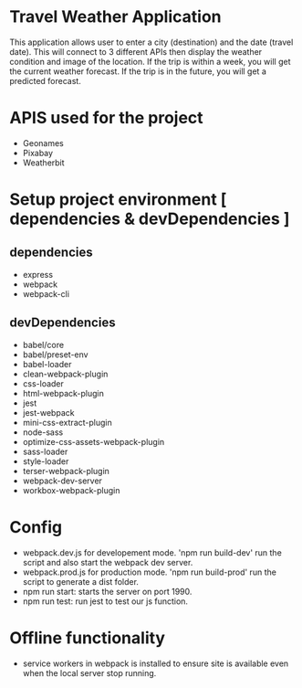 # Travel Weather Application
This application allows user to enter a city (destination) and the date (travel date). This will connect to 3 different APIs then display the weather condition and image of the location. If the trip is within a week, you will get the current weather forecast. If the trip is in the future, you will get a predicted forecast.


# APIS used for the project
- Geonames
- Pixabay
- Weatherbit


# Setup project environment [ dependencies & devDependencies ]

## dependencies
- express
- webpack
- webpack-cli


## devDependencies
- babel/core
- babel/preset-env
- babel-loader
- clean-webpack-plugin
- css-loader
- html-webpack-plugin
- jest
- jest-webpack
- mini-css-extract-plugin
- node-sass
- optimize-css-assets-webpack-plugin
- sass-loader
- style-loader
- terser-webpack-plugin
- webpack-dev-server
- workbox-webpack-plugin


# Config
- webpack.dev.js for developement mode. 'npm run build-dev' run the script and also start the webpack dev server.
- webpack.prod.js for production mode. 'npm run build-prod' run the script to generate a dist folder.
- npm run start: starts the server on port 1990.
- npm run test: run jest to test our js function.



# Offline functionality
- service workers in webpack is installed to ensure site is available even when the local server stop running.
